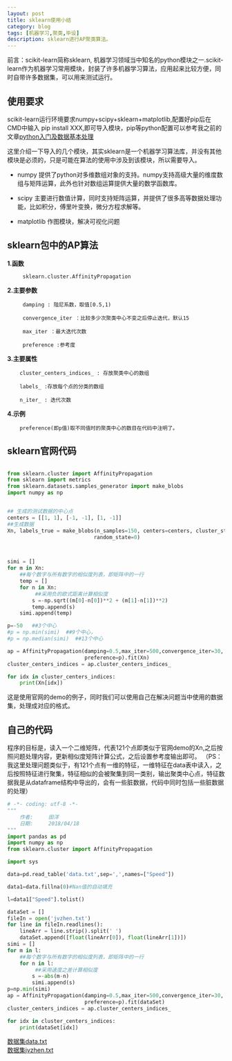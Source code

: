```yaml
---
layout: post
title: sklearn使用小结
category: blog
tags: [机器学习,聚类,毕设]
description: sklearn进行AP聚类算法。
---
```



前言：scikit-learn简称sklearn, 机器学习领域当中知名的python模块之一.scikit-learn作为机器学习常用模块，封装了许多机器学习算法，应用起来比较方便，同时自带许多数据集，可以用来测试运行。

## 使用要求

   scikit-learn运行环境要求numpy+scipy+sklearn+matplotlib,配置好pip后在CMD中输入 pip install XXX,即可导入模块，pip等python配置可以参考我之前的文章[python入门及数据基本处理](http://Yangtian.github.io/blog/2018/04/10/bs-data-processing/)

   这里介绍一下导入的几个模块，其实sklearn是一个机器学习算法库，并没有其他模块是必须的，只是可能在算法的使用中涉及到该模块，所以需要导入。

   -  numpy 提供了python对多维数组对象的支持。numpy支持高级大量的维度数组与矩阵运算，此外也针对数组运算提供大量的数学函数库。

   -  scipy 主要进行数值计算，同时支持矩阵运算，并提供了很多高等数据处理功能，比如积分，傅里叶变换，微分方程求解等。

   -  matplotlib 作图模块，解决可视化问题

 ## sklearn包中的AP算法

   **1.函数**

         sklearn.cluster.AffinityPropagation

   **2.主要参数**

         damping : 阻尼系数，取值[0.5,1)

         convergence_iter ：比较多少次聚类中心不变之后停止迭代，默认15

         max_iter ：最大迭代次数

         preference :参考度

   **3.主要属性**

        cluster_centers_indices_ : 存放聚类中心的数组

        labels_ :存放每个点的分类的数组

        n_iter_ : 迭代次数

   **4.示例**     

        preference(即p值)取不同值时的聚类中心的数目在代码中注明了。

## sklearn官网代码 

```python

from sklearn.cluster import AffinityPropagation
from sklearn import metrics
from sklearn.datasets.samples_generator import make_blobs
import numpy as np


## 生成的测试数据的中心点
centers = [[1, 1], [-1, -1], [1, -1]]
##生成数据
Xn, labels_true = make_blobs(n_samples=150, centers=centers, cluster_std=0.5,
                            random_state=0)



simi = []
for m in Xn:
    ##每个数字与所有数字的相似度列表，即矩阵中的一行
    temp = []
    for n in Xn:
         ##采用负的欧式距离计算相似度
        s =-np.sqrt((m[0]-n[0])**2 + (m[1]-n[1])**2)
        temp.append(s)
    simi.append(temp)

p=-50   ##3个中心
#p = np.min(simi)  ##9个中心，
#p = np.median(simi)  ##13个中心    

ap = AffinityPropagation(damping=0.5,max_iter=500,convergence_iter=30,
                         preference=p).fit(Xn)
cluster_centers_indices = ap.cluster_centers_indices_

for idx in cluster_centers_indices:
    print(Xn[idx])

```

这是使用官网的demo的例子，同时我们可以使用自己在解决问题当中使用的数据集，处理成对应的格式。

## 自己的代码
 
程序的目标是，读入一个二维矩阵，代表121个点即类似于官网demo的Xn,之后按照问题处理内容，更新相似度矩阵计算公式，之后设置参考度输出即可。
（PS：我这里处理问题类似于，有121个点有一维的特征，一维特征在data表中读入，之后按照特征进行聚集，特征相似的会被聚集到同一类别，输出聚类中心点，特征数据我是从dataframe结构中导出的，会有一些脏数据，代码中同时包括一些脏数据的处理）

```python
# -*- coding: utf-8 -*-
"""
    作者:     田洋
    日期:     2018/04/18
"""
import pandas as pd
import numpy as np
from sklearn.cluster import AffinityPropagation

import sys

data=pd.read_table('data.txt',sep=',',names=["Speed"])

data1=data.fillna(0)#Nan值的自动填充

l=data1["Speed"].tolist()

dataSet = []
fileIn = open('jvzhen.txt')
for line in fileIn.readlines():
    lineArr = line.strip().split(' ')
    dataSet.append([float(lineArr[0]), float(lineArr[1])])
simi = []
for m in l:
    ##每个数字与所有数字的相似度列表，即矩阵中的一行
    for n in l:
         ##采用速度之差计算相似度
        s =-abs(m-n)
        simi.append(s)
p=np.min(simi)
ap = AffinityPropagation(damping=0.5,max_iter=500,convergence_iter=30,
                         preference=p).fit(dataSet)
cluster_centers_indices = ap.cluster_centers_indices_

for idx in cluster_centers_indices:
    print(dataSet[idx])
```

[数据集data.txt](https://github.com/Yangtiancoder/Yangtiancoder.github.io/blob/master/_posts/data.txt)<br>
[数据集jvzhen.txt](https://github.com/Yangtiancoder/Yangtiancoder.github.io/blob/master/_posts/jvzhen.txt)


    
